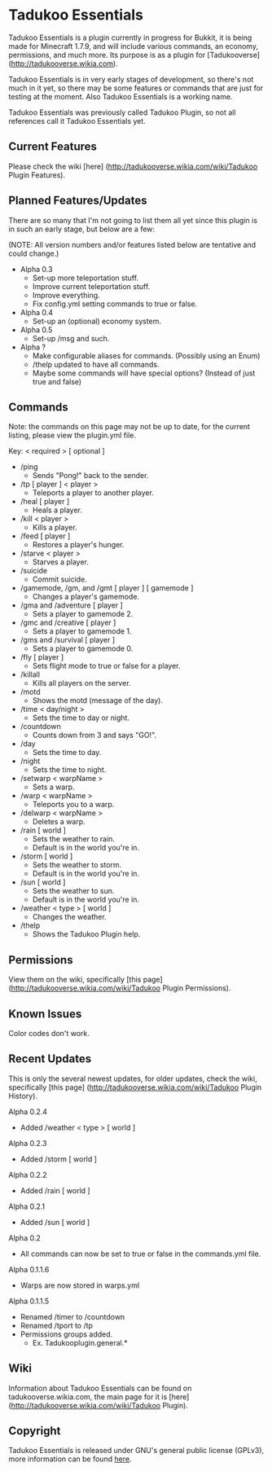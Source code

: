 Tadukoo Essentials
==================

Tadukoo Essentials is a plugin currently in progress for Bukkit, it is being made for Minecraft 1.7.9, and will include various commands, an economy, 
permissions, and much more. Its purpose is as a plugin for [Tadukooverse] (http://tadukooverse.wikia.com).

Tadukoo Essentials is in very early stages of development, so there's not much in it yet, so there may be some features or commands that are just for testing 
at the moment. Also Tadukoo Essentials is a working name.

Tadukoo Essentials was previously called Tadukoo Plugin, so not all references call it Tadukoo Essentials yet.

Current Features
----------------
Please check the wiki [here] (http://tadukooverse.wikia.com/wiki/Tadukoo Plugin Features).

Planned Features/Updates
------------------------
There are so many that I'm not going to list them all yet since this plugin is in such an early stage, but below are a few:

(NOTE: All version numbers and/or features listed below are tentative and could change.)
* Alpha 0.3
    * Set-up more teleportation stuff.
	* Improve current teleportation stuff.
	* Improve everything.
	* Fix config.yml setting commands to true or false.
* Alpha 0.4
    * Set-up an (optional) economy system.
* Alpha 0.5
    * Set-up /msg and such.
* Alpha ?
    * Make configurable aliases for commands. (Possibly using an Enum)
	* /thelp updated to have all commands.
	* Maybe some commands will have special options? (Instead of just true and false)

Commands
--------
Note: the commands on this page may not be up to date, for the current listing, please view the plugin.yml file.

Key:
  < required > [ optional ]

* /ping
    * Sends "Pong!" back to the sender.
* /tp [ player ] < player >
    * Teleports a player to another player.
* /heal [ player ]
    * Heals a player.
* /kill < player >
    * Kills a player.
* /feed [ player ]
    * Restores a player's hunger.
* /starve < player >
    * Starves a player.
* /suicide
    * Commit suicide.
* /gamemode, /gm, and /gmt [ player ] [ gamemode ]
    * Changes a player's gamemode.
* /gma and /adventure [ player ]
    * Sets a player to gamemode 2.
* /gmc and /creative [ player ]
    * Sets a player to gamemode 1.
* /gms and /survival [ player ]
    * Sets a player to gamemode 0.
* /fly [ player ]
    * Sets flight mode to true or false for a player.
* /killall
    * Kills all players on the server.
* /motd
    * Shows the motd (message of the day).
* /time < day/night >
    * Sets the time to day or night.
* /countdown
    * Counts down from 3 and says "GO!".
* /day
    * Sets the time to day.
* /night
    * Sets the time to night.
* /setwarp < warpName >
    * Sets a warp.
* /warp < warpName >
    * Teleports you to a warp.
* /delwarp < warpName >
    * Deletes a warp.
* /rain [ world ]
    * Sets the weather to rain.
	* Default is in the world you're in.
* /storm [ world ]
    * Sets the weather to storm.
	* Default is in the world you're in.
* /sun [ world ]
    * Sets the weather to sun.
	* Default is in the world you're in.
* /weather < type > [ world ]
    * Changes the weather.
* /thelp
    * Shows the Tadukoo Plugin help.

Permissions
-----------
View them on the wiki, specifically [this page] (http://tadukooverse.wikia.com/wiki/Tadukoo Plugin Permissions).

Known Issues
------------
Color codes don't work.

Recent Updates
--------------
This is only the several newest updates, for older updates, check the wiki, specifically  [this page] 
(http://tadukooverse.wikia.com/wiki/Tadukoo Plugin History).

Alpha 0.2.4
* Added /weather < type > [ world ]

Alpha 0.2.3
* Added /storm [ world ]

Alpha 0.2.2
* Added /rain [ world ]

Alpha 0.2.1
* Added /sun [ world ]

Alpha 0.2
* All commands can now be set to true or false in the commands.yml file.

Alpha 0.1.1.6
* Warps are now stored in warps.yml
 
Alpha 0.1.1.5
* Renamed /timer to /countdown
* Renamed /tport to /tp
* Permissions groups added.
    * Ex. Tadukooplugin.general.*

Wiki
----
Information about Tadukoo Essentials can be found on tadukooverse.wikia.com, the main page for it is [here] (http://tadukooverse.wikia.com/wiki/Tadukoo Plugin).

Copyright
---------

Tadukoo Essentials is released under GNU's general public license (GPLv3), more information can be found [here](http://www.gnu.org/licenses/gpl.html).
